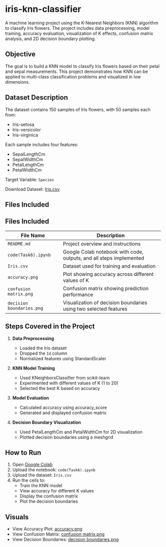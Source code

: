 # iris-knn-classifier

A machine learning project using the K-Nearest Neighbors (KNN) algorithm to classify Iris flowers. The project includes data preprocessing, model training, accuracy evaluation, visualization of K effects, confusion matrix analysis, and 2D decision boundary plotting.

## Objective

The goal is to build a KNN model to classify Iris flowers based on their petal and sepal measurements. This project demonstrates how KNN can be applied to multi-class classification problems and visualized in low dimensions.

## Dataset Description

The dataset contains 150 samples of Iris flowers, with 50 samples each from:
- Iris-setosa
- Iris-versicolor
- Iris-virginica

Each sample includes four features:
- SepalLengthCm
- SepalWidthCm
- PetalLengthCm
- PetalWidthCm

Target Variable: `Species`

Download Dataset: [Iris.csv](Iris.csv)

## Files Included

## Files Included

| File Name                 | Description                                                            |
|---------------------------|-------------------------------------------------------------------------|
| `README.md`               | Project overview and instructions                                       |
| `code(Task6).ipynb`       | Google Colab notebook with code, outputs, and all steps implemented     |
| `Iris.csv`                | Dataset used for training and evaluation                                |
| `accuracy.png`            | Plot showing accuracy across different values of K                      |
| `confusion matrix.png`    | Confusion matrix showing prediction performance                         |
| `decision boundaries.png` | Visualization of decision boundaries using two selected features        |


## Steps Covered in the Project

1. **Data Preprocessing**
   - Loaded the Iris dataset
   - Dropped the `Id` column
   - Normalized features using StandardScaler

2. **KNN Model Training**
   - Used KNeighborsClassifier from scikit-learn
   - Experimented with different values of K (1 to 20)
   - Selected the best K based on accuracy

3. **Model Evaluation**
   - Calculated accuracy using accuracy_score
   - Generated and displayed confusion matrix

4. **Decision Boundary Visualization**
   - Used PetalLengthCm and PetalWidthCm for 2D visualization
   - Plotted decision boundaries using a meshgrid

## How to Run

1. Open [Google Colab](https://colab.research.google.com/)
2. Upload the notebook: `code(Task6).ipynb`
3. Upload the dataset: `Iris.csv`
4. Run the cells to:
   - Train the KNN model
   - View accuracy for different K values
   - Display the confusion matrix
   - Plot the decision boundaries

## Visuals

- View Accuracy Plot: [accuracy.png](accuracy.png)  
- View Confusion Matrix: [confusion matrix.png](confusion%20matrix.png)  
- View Decision Boundaries: [decision boundaries.png](decision%20boundaries.png)

